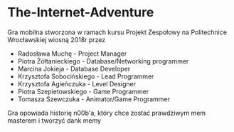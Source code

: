 ﻿# The-Internet-Adventure
Gra mobilna stworzona w ramach kursu Projekt Zespołowy na Politechnice Wrocławskiej wiosną 2018r przez
* Radosława Muchę - Project Manager
* Piotra Żółtanieckiego - Database/Networking programmer
* Marcina Jokieja - Database Developer
* Krzysztofa Sobocińskiego - Lead Programmer
* Krzysztofa Agieńczuka - Level Designer
* Piotra Szepietowskiego - Game Programmer
* Tomasza Szewczuka - Animator/Game Programmer

Gra opowiada historię n00b'a, który chce zostać prawdziwym mem masterem i tworzyć dank memy

